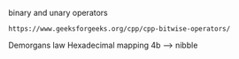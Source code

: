 binary and unary operators

    https://www.geeksforgeeks.org/cpp/cpp-bitwise-operators/


Demorgans law
Hexadecimal mapping 
4b --> nibble


